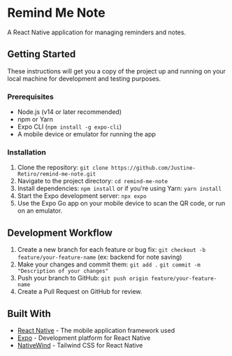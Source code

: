 # Remind Me Note

A React Native application for managing reminders and notes.

## Getting Started

These instructions will get you a copy of the project up and running on your local machine for development and testing purposes.

### Prerequisites

- Node.js (v14 or later recommended)
- npm or Yarn
- Expo CLI (`npm install -g expo-cli`)
- A mobile device or emulator for running the app

### Installation

1. Clone the repository: `git clone https://github.com/Justine-Retiro/remind-me-note.git`
2. Navigate to the project directory: `cd remind-me-note`
3. Install dependencies: `npm install` or if you're using Yarn: `yarn install`
4. Start the Expo development server: `npx expo`
5. Use the Expo Go app on your mobile device to scan the QR code, or run on an emulator.

## Development Workflow

1. Create a new branch for each feature or bug fix: `git checkout -b feature/your-feature-name` (ex: backend for note saving)
2. Make your changes and commit them: `git add .`  `git commit -m "Description of your changes"`
3. Push your branch to GitHub: `git push origin feature/your-feature-name`
4. Create a Pull Request on GitHub for review.

## Built With

- [React Native](https://reactnative.dev/) - The mobile application framework used
- [Expo](https://expo.dev/) - Development platform for React Native
- [NativeWind](https://www.nativewind.dev/) - Tailwind CSS for React Native
